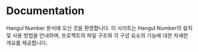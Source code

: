 # Documentation

Hangul Number 문서에 오신 것을 환영합니다. 이 사이트는 Hangul Number의 설치 및 사용 방법을 안내하며, 프로젝트의 파일 구조와 각 구성 요소의 기능에 대한 자세한 개요를 제공합니다.
